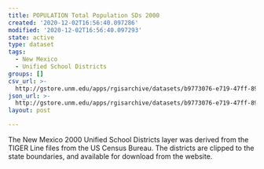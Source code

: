 ```yaml
---
title: POPULATION Total Population SDs 2000
created: '2020-12-02T16:56:40.097286'
modified: '2020-12-02T16:56:40.097293'
state: active
type: dataset
tags:
  - New Mexico
  - Unified School Districts
groups: []
csv_url: >-
  http://gstore.unm.edu/apps/rgisarchive/datasets/b9773076-e719-47ff-8987-1610718b86f3/ksd314data969813292_schd_view.derived.csv
json_url: >-
  http://gstore.unm.edu/apps/rgisarchive/datasets/b9773076-e719-47ff-8987-1610718b86f3/ksd314data969813292_schd_view.derived.json
layout: post

---
```

The New Mexico 2000 Unified School Districts layer was derived from  the TIGER Line files from the US Census Bureau. The districts are clipped to the state boundaries, and available for download from the website.
